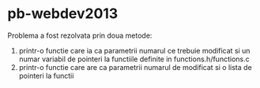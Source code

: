 pb-webdev2013
=============
Problema a fost rezolvata prin doua metode: 
  1) printr-o functie care ia ca parametrii numarul ce trebuie modificat si un numar variabil de pointeri la functiile definite in functions.h/functions.c
  2) printr-o functie care are ca parametrii numarul de modificat si o lista de pointeri la functii
